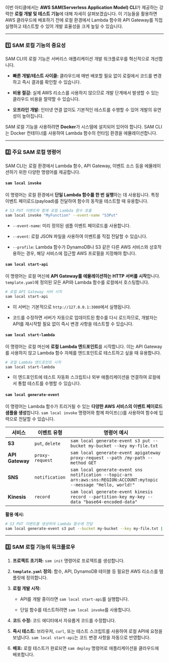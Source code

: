 
이번 아티클에서는 **AWS SAM(Serverless Application Model) CLI**가 제공하는 강력한 **로컬 개발 및 테스트 기능**에 대해 자세히 살펴보겠습니다. 이 기능들을 활용하면 AWS 클라우드에 배포하기 전에 로컬 환경에서 Lambda 함수와 API Gateway를 직접 실행하고 테스트할 수 있어 개발 효율성을 크게 높일 수 있습니다.

---

### 1️⃣ SAM 로컬 기능의 중요성

SAM CLI의 로컬 기능은 서버리스 애플리케이션 개발 워크플로우를 혁신적으로 개선합니다.

- **빠른 개발/테스트 사이클:** 클라우드에 매번 배포할 필요 없이 로컬에서 코드를 변경하고 즉시 결과를 확인할 수 있습니다.
    
- **비용 절감:** 실제 AWS 리소스를 사용하지 않으므로 개발 단계에서 발생할 수 있는 클라우드 비용을 절약할 수 있습니다.
    
- **오프라인 개발:** 인터넷 연결 없이도 기본적인 테스트를 수행할 수 있어 개발의 유연성이 높아집니다.
    

SAM 로컬 기능을 사용하려면 **Docker**가 시스템에 설치되어 있어야 합니다. SAM CLI는 Docker 컨테이너를 사용하여 Lambda 함수의 런타임 환경을 에뮬레이션합니다.

---

### 2️⃣ 주요 SAM 로컬 명령어

SAM CLI는 로컬 환경에서 Lambda 함수, API Gateway, 이벤트 소스 등을 에뮬레이션하기 위한 다양한 명령어를 제공합니다.

#### **`sam local invoke`**

이 명령어는 로컬 환경에서 **단일 Lambda 함수를 한 번 실행**하는 데 사용됩니다. 특정 이벤트 페이로드(payload)를 전달하여 함수의 동작을 테스트할 때 유용합니다.



```Bash
# S3 PUT 이벤트와 함께 로컬 Lambda 함수 호출
sam local invoke "MyFunction" --event-name "S3Put"
```

- `--event-name`: 미리 정의된 샘플 이벤트 페이로드를 사용합니다.
    
- `--event`: 로컬 JSON 파일을 사용하여 이벤트를 직접 전달할 수 있습니다.
    
- `--profile`: Lambda 함수가 DynamoDB나 S3 같은 다른 AWS 서비스와 상호작용하는 경우, 해당 서비스에 접근할 AWS 프로필을 지정해야 합니다.
    

#### **`sam local start-api`**

이 명령어는 로컬 머신에 **API Gateway를 에뮬레이션하는 HTTP 서버를 시작**합니다. `template.yaml`에 정의된 모든 API와 Lambda 함수를 로컬에서 호스팅합니다.

```Bash
# 로컬 API Gateway 서버 시작
sam local start-api
```

- 이 서버는 기본적으로 `http://127.0.0.1:3000`에서 실행됩니다.
    
- 코드를 수정하면 서버가 자동으로 업데이트된 함수를 다시 로드하므로, 개발자는 API를 재시작할 필요 없이 즉시 변경 사항을 테스트할 수 있습니다.

#### **`sam local start-lambda`**

이 명령어는 로컬 머신에 **로컬 Lambda 엔드포인트**를 시작합니다. 이는 API Gateway를 사용하지 않고 Lambda 함수 자체를 엔드포인트로 테스트하고 싶을 때 유용합니다.

```Bash
# 로컬 Lambda 엔드포인트 시작
sam local start-lambda
```

- 이 엔드포인트에 테스트 자동화 스크립트나 외부 애플리케이션을 연결하여 로컬에서 통합 테스트를 수행할 수 있습니다.
    

#### **`sam local generate-event`**

이 명령어는 Lambda 함수가 트리거될 수 있는 **다양한 AWS 서비스의 이벤트 페이로드 샘플을 생성**합니다. `sam local invoke` 명령어와 함께 파이프(`|`)를 사용하여 함수에 입력으로 전달할 수 있습니다.

|서비스|이벤트 유형|명령어 예시|
|---|---|---|
|**S3**|`put`, `delete`|`sam local generate-event s3 put --bucket my-bucket --key my-file.txt`|
|**API Gateway**|`proxy-request`|`sam local generate-event apigateway proxy-request --path /my-path --method GET`|
|**SNS**|`notification`|`sam local generate-event sns notification --topic-arn arn:aws:sns:REGION:ACCOUNT:mytopic --message "Hello, world!"`|
|**Kinesis**|`record`|`sam local generate-event kinesis record --partition-key my-key --data "base64-encoded-data"`|

**활용 예시:**

```Bash
# S3 PUT 이벤트를 생성하여 Lambda 함수에 전달
sam local generate-event s3 put --bucket my-bucket --key my-file.txt | sam local invoke MyS3Handler
```

---

### 3️⃣ SAM 로컬 기능의 워크플로우

1. **프로젝트 초기화:** `sam init` 명령어로 프로젝트를 생성합니다.
    
2. **`template.yaml` 정의:** 함수, API, DynamoDB 테이블 등 필요한 AWS 리소스를 템플릿에 정의합니다.
    
3. **로컬 개발 시작:**
    
    - API를 개발 중이라면 `sam local start-api`를 실행합니다.
        
    - 단일 함수를 테스트하려면 `sam local invoke`를 사용합니다.
        
4. **코드 수정:** 코드 에디터에서 자유롭게 코드를 수정합니다.
    
5. **즉시 테스트:** 브라우저, `curl`, 또는 테스트 스크립트를 사용하여 로컬 API에 요청을 보냅니다. `sam local start-api`는 코드 변경 사항을 자동으로 반영합니다.
    
6. **배포:** 로컬 테스트가 완료되면 `sam deploy` 명령어로 애플리케이션을 클라우드에 배포합니다.